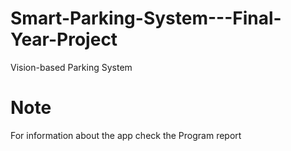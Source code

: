 # Smart-Parking-System---Final-Year-Project
Vision-based Parking System

# Note
For information about the app check the Program report
